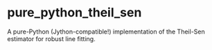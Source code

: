 # pure_python_theil_sen
A pure-Python (Jython-compatible!) implementation of the Theil-Sen estimator for robust line fitting.
